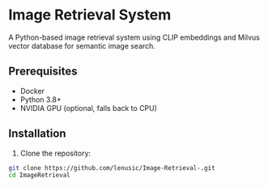 # Image Retrieval System

A Python-based image retrieval system using CLIP embeddings and Milvus vector database for semantic image search.

## Prerequisites
- Docker
- Python 3.8+
- NVIDIA GPU (optional, falls back to CPU)

## Installation

1. Clone the repository:
```bash
git clone https://github.com/lenusic/Image-Retrieval-.git
cd ImageRetrieval